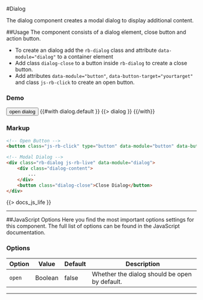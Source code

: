 #Dialog
<p class="docs-intro">The dialog component creates a modal dialog to display additional content.</p>

##Usage
The component consists of a dialog element, close button and action button.

- To create an dialog add the `rb-dialog` class and attribute `data-module="dialog"` to a container element
- Add class `dialog-close` to a button inside `rb-dialog` to create a close button.
- Add attributes `data-module="button"`, `data-button-target="yourtarget"` and class `js-rb-click` to create an open button.


<h3 class="docs-example-title">Demo</h3>

<div class="docs-example">
    <button class="rb-button js-rb-click" type="button" data-module="button"  data-button-target="$(.rb-dialog)">open dialog</button>
    {{#with dialog.default }}
        {{> dialog }}
    {{/with}}
</div>


<h3 class="docs-example-title">Markup</h3>

```html
<!-- Open Button -->
<button class="js-rb-click" type="button" data-module="button" data-button-target="$(.rb-dialog)"></button>

<!-- Modal Dialog -->
<div class="rb-dialog js-rb-live" data-module="dialog">
    <div class="dialog-content">
        ...
    </div>
    <button class="dialog-close">Close Dialog</button>
</div>
```

{{> docs_js_life }}
<hr>

##JavaScript Options
Here you find the most important options settings for this component. The full list of options can be found in the JavaScript documentation.

<h3 class="docs-example-title">Options</h3>

| Option | Value | Default | Description
| ------------- |------------- | ------------- |-------------|
| `open`  | Boolean | false | Whether the dialog should be open by default.

<hr>
